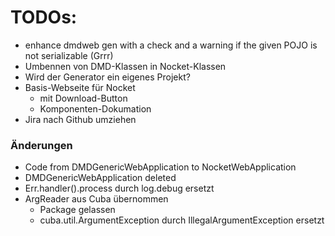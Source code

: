 # TODOs:

- enhance dmdweb gen with a check and a warning if the given POJO is not serializable (Grrr)
- Umbennen von DMD-Klassen in Nocket-Klassen
- Wird der Generator ein eigenes Projekt?
- Basis-Webseite für Nocket 
  - mit Download-Button
  - Komponenten-Dokumation
- Jira nach Github umziehen 

### Änderungen

- Code from DMDGenericWebApplication to NocketWebApplication
- DMDGenericWebApplication deleted 
- Err.handler().process durch log.debug ersetzt
- ArgReader aus Cuba übernommen
  - Package gelassen
  - cuba.util.ArgumentException durch IllegalArgumentException ersetzt

